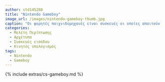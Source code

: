 ```yaml
---
author: std145288
title: "Nintendo Gameboy"
image_url: /images/nintendo-gameboy-thumb.jpg
caption: "Οι φορητές παιχνιδομηχανές είναι συσκευές οι οποίες απαιτούν de facto την διάδραση με τον χρήστη. Η ευχρηστία, η εργονομία, η απόδοση αποτελούν προκλήσεις για τους σχεδιαστές τέτοιων μηχανών." 
categories:
  - Μελέτη Περίπτωσης
  - Αρχέτυπα
  - Συσκευές εισόδου
  - Κινητός υπολογισμός
tags:
  - Nintendo
  - Gameboy
---
```


{% include extras/cs-gameboy.md %}
